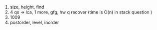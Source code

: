 1. size, height, find
2. 4 qs -> lca, 1 more, gfg, hw q recover (time is O(n) in stack question )
3. 1009  
1. postorder, level, inorder 